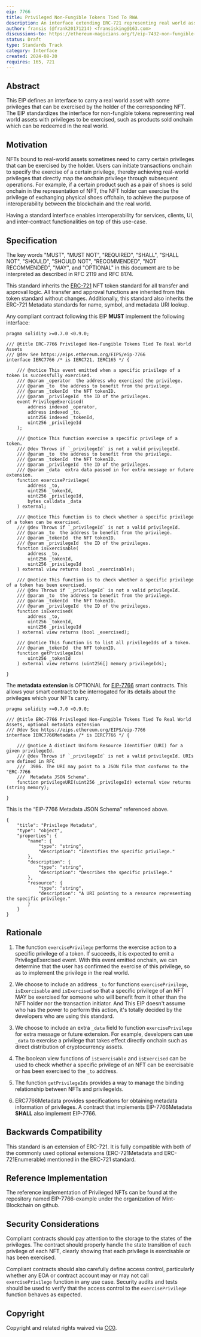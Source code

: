 ```yaml
---
eip: 7766
title: Privileged Non-Fungible Tokens Tied To RWA
description: An interface extending ERC-721 representing real world assets that users can exercise privileges with NFTs.
author: fransis (@frank20171214) <fransisking@163.com>
discussions-to: https://ethereum-magicians.org/t/eip-7432-non-fungible-token-roles/15298
status: Draft
type: Standards Track
category: Interface
created: 2024-08-20
requires: 165, 721
---
```


## Abstract

This EIP defines an interface to carry a real world asset with some privileges that can be exercised by the holder of the corresponding NFT. The EIP standardizes the interface for non-fungible tokens representing real world assets with privileges to be exercised, such as products sold onchain which can be redeemed in the real world.

## Motivation

NFTs bound to real-world assets sometimes need to carry certain privileges that can be exercised by the holder. Users can initiate transactions onchain to specify the exercise of a certain privilege, thereby achieving real-world privileges that directly map the onchain privilege through subsequent operations. For example, if a certain product such as a pair of shoes is sold onchain in the representation of NFT, the NFT holder can exercise the privilege of exchanging physical shoes offchain, to achieve the purpose of interoperability between the blockchain and the real world.

Having a standard interface enables interoperability for services, clients, UI, and inter-contract functionalities on top of this use-case.

## Specification

The key words "MUST", "MUST NOT", "REQUIRED", "SHALL", "SHALL NOT", "SHOULD", "SHOULD NOT", "RECOMMENDED", "NOT RECOMMENDED", "MAY", and "OPTIONAL" in this document are to be interpreted as described in RFC 2119 and RFC 8174.

This standard inherits the [ERC-721](./eip-721.md) NFT token standard for all transfer and approval logic. All transfer and approval functions are inherited from this token standard without changes. Additionally, this standard also inherits the ERC-721 Metadata standards for name, symbol, and metadata URI lookup.

Any compliant contract following this EIP **MUST** implement the following interface:

```
pragma solidity >=0.7.0 <0.9.0;

/// @title ERC-7766 Privileged Non-Fungible Tokens Tied To Real World Assets
/// @dev See https://eips.ethereum.org/EIPS/eip-7766
interface IERC7766 /* is IERC721, IERC165 */ {

    /// @notice This event emitted when a specific privilege of a token is successfully exercised.
    /// @param _operator  the address who exercised the privilege.
    /// @param _to  the address to benefit from the privilege.
    /// @param _tokenId  the NFT tokenID.
    /// @param _privilegeId  the ID of the privileges.
    event PrivilegeExercised(
        address indexed _operator,
        address indexed _to,
        uint256 indexed _tokenId,
        uint256 _privilegeId
    );

    /// @notice This function exercise a specific privilege of a token.
    /// @dev Throws if `_privilegeId` is not a valid privilegeId.
    /// @param _to  the address to benefit from the privilege.
    /// @param _tokenId  the NFT tokenID.
    /// @param _privilegeId  the ID of the privileges.
    /// @param _data  extra data passed in for extra message or future extension.
    function exercisePrivilege(
        address _to,
        uint256 _tokenId,
        uint256 _privilegeId,
        bytes calldata _data
    ) external;

    /// @notice This function is to check whether a specific privilege of a token can be exercised.
    /// @dev Throws if `_privilegeId` is not a valid privilegeId.
    /// @param _to  the address to benefit from the privilege.
    /// @param _tokenId  the NFT tokenID.
    /// @param _privilegeId  the ID of the privileges.
    function isExercisable(
        address _to,
        uint256 _tokenId,
        uint256 _privilegeId
    ) external view returns (bool _exercisable);

    /// @notice This function is to check whether a specific privilege of a token has been exercised.
    /// @dev Throws if `_privilegeId` is not a valid privilegeId.
    /// @param _to  the address to benefit from the privilege.
    /// @param _tokenId  the NFT tokenID.
    /// @param _privilegeId  the ID of the privileges.
    function isExercised(
        address _to,
        uint256 _tokenId,
        uint256 _privilegeId
    ) external view returns (bool _exercised);

    /// @notice This function is to list all privilegeIds of a token.
    /// @param _tokenId  the NFT tokenID.
    function getPrivilegeIds(
        uint256 _tokenId
    ) external view returns (uint256[] memory privilegeIds);

}
```

The **metadata extension** is OPTIONAL for [EIP-7766](./eip-7766.md) smart contracts. This allows your smart contract to be interrogated for its details about the privileges which your NFTs carry.

```
pragma solidity >=0.7.0 <0.9.0;

/// @title ERC-7766 Privileged Non-Fungible Tokens Tied To Real World Assets, optional metadata extension
/// @dev See https://eips.ethereum.org/EIPS/eip-7766
interface IERC7766Metadata /* is IERC7766 */ {

    /// @notice A distinct Uniform Resource Identifier (URI) for a given privilegeId.
    /// @dev Throws if `_privilegeId` is not a valid privilegeId. URIs are defined in RFC
    ///  3986. The URI may point to a JSON file that conforms to the "ERC-7766
    ///  Metadata JSON Schema".
    function privilegeURI(uint256 _privilegeId) external view returns (string memory);

}
```

This is the “EIP-7766 Metadata JSON Schema” referenced above.

```
{
    "title": "Privilege Metadata",
    "type": "object",
    "properties": {
        "name": {
            "type": "string",
            "description": "Identifies the specific privilege."
        },
        "description": {
            "type": "string",
            "description": "Describes the specific privilege."
        },
        "resource": {
            "type": "string",
            "description": "A URI pointing to a resource representing the specific privilege."
        }
    }
}
```

## Rationale

1. The function `exercisePrivilege` performs the exercise action to a specific privilege of a token. If succeeds, it is expected to emit a PrivilegeExercised event. With this event emitted onchain, we can determine that the user has confirmed the exercise of this privilege, so as to implement the privilege in the real world.

2. We choose to include an address `_to` for functions `exercisePrivilege`, `isExercisable` and `isExercised` so that a specific privilege of an NFT MAY be exercised for someone who will benefit from it other than the NFT holder nor the transaction initiator. And This EIP doesn't assume who has the power to perform this action, it's totally decided by the developers who are using this standard.

3. We choose to include an extra `_data` field to function `exercisePrivilege` for extra message or future extension. For example, developers can use `_data` to exercise a privilege that takes effect directly onchain such as direct distribution of cryptocurrency assets.

4. The boolean view functions of `isExercisable` and `isExercised` can be used to check whether a specific privilege of an NFT can be exercisable or has been exercised to the `_to` address.

5. The function `getPrivilegeIds` provides a way to manage the binding relationship between NFTs and privilegeIds.

6. ERC7766Metadata provides specifications for obtaining metadata information of privileges. A contract that implements EIP-7766Metadata **SHALL** also implement EIP-7766.

## Backwards Compatibility

This standard is an extension of ERC-721. It is fully compatible with both of the commonly used optional extensions (ERC-721Metadata and ERC-721Enumerable) mentioned in the ERC-721 standard.

## Reference Implementation

The reference implementation of Privileged NFTs can be found at the repository named EIP-7766-example under the organization of Mint-Blockchain on github.

## Security Considerations

Compliant contracts should pay attention to the storage to the states of the privileges. The contract should properly handle the state transition of each privilege of each NFT, clearly showing that each privilege is exercisable or has been exercised.

Compliant contracts should also carefully define access control, particularly whether any EOA or contract account may or may not call `exercisePrivilege` function in any use case. Security audits and tests should be used to verify that the access control to the `exercisePrivilege` function behaves as expected.

## Copyright

Copyright and related rights waived via [CC0](../LICENSE.md).
